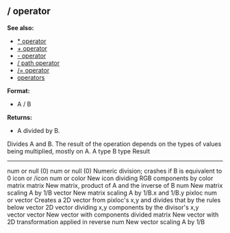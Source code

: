 ## / operator
**See also:**
*   [\* operator](/operator/*)
*   [+ operator](/operator/+)
*   [- operator](/operator/-)
*   [/ path operator](/operator/path//)
*   [/= operator](/operator//=)
*   [operators](/operator)
<!-- -->
**Format:**
*   A / B
<!-- -->
**Returns:**
*   A divided by B.


Divides A and B. The result of the operation depends on the
types of values being multiplied, mostly on A.
  A type            B type                                                    Result
  ----------------- --------------------------------------------------------- ----------------------------------------------------------------------------
  num or null (0)   num or null (0)                                           Numeric division; crashes if B is equivalent to 0
  icon or /icon     num or color                                              New icon dividing RGB components by color
  matrix            matrix                                                    New matrix, product of A and the inverse of B
                    num                                                       New matrix scaling A by 1/B
                    vector                                                    New matrix scaling A by 1/B.x and 1/B.y
  pixloc            num or vector                                             Creates a 2D vector from pixloc\'s x,y and divides that by the rules below
  vector            2D vector dividing x,y components by the divisor\'s x,y   
  vector            vector                                                    New vector with components divided
                    matrix                                                    New vector with 2D transformation applied in reverse
                    num                                                       New vector scaling A by 1/B